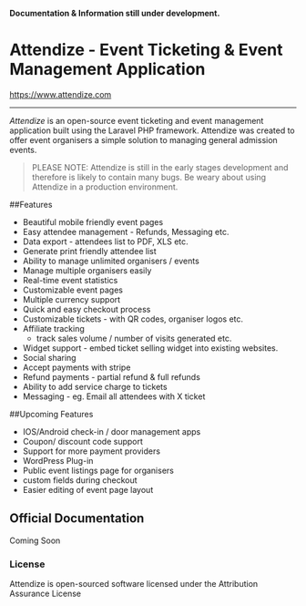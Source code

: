 
**Documentation & Information still under development.**

# Attendize - Event Ticketing & Event Management Application

https://www.attendize.com


----------


*Attendize* is an open-source event ticketing and event management application built using the Laravel PHP framework. Attendize was created to
offer event organisers a simple solution to managing general admission events.

> PLEASE NOTE: Attendize is still in the early stages development and therefore is likely to contain many bugs. Be weary about using Attendize in a production environment. 

##Features
 - Beautiful mobile friendly event pages
 - Easy attendee management - Refunds, Messaging etc.
 - Data export - attendees list to PDF, XLS etc.
 - Generate print friendly attendee list
 - Ability to manage unlimited organisers / events
 - Manage multiple organisers easily
 - Real-time event statistics
 - Customizable event pages
 - Multiple currency support
 - Quick and easy checkout process
 - Customizable tickets - with QR codes, organiser logos etc.
 - Affiliate tracking
    - track sales volume / number of visits generated etc.
 - Widget support - embed ticket selling widget into existing websites. 
 - Social sharing 
 - Accept payments with stripe
 - Refund payments - partial refund & full refunds
 - Ability to add service charge to tickets
 - Messaging - eg. Email all attendees with X ticket
    
##Upcoming Features
 - IOS/Android check-in / door management apps
 - Coupon/ discount code support
 - Support for more payment providers
 - WordPress Plug-in 
 - Public event listings page for organisers
 - custom fields during checkout
 - Easier editing of event page layout

## Official Documentation

Coming Soon


### License

Attendize is open-sourced software licensed under the Attribution Assurance License
